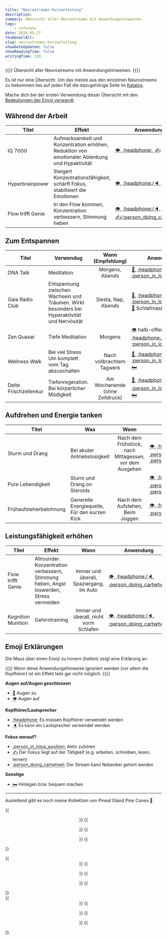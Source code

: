 ```yaml
---
title: "Neurostreams Kurzanleitung"
description:
summary: Übersicht aller Neurostreams mit Anwendungshinweisen.
tags:
    - referenz
date: 2024-05-27
thumbnailAlt:
slug: neurostreams-kurzanleitung
showDateUpdated: false
showReadingTime: false
writingTime: 120
---
```


{{<lead>}}
Übersicht aller Neurostreams mit Anwendungshinweisen.
{{</lead>}}

Es ist nur eine Übersicht. Um das meiste aus den einzelnen
Neurostreams zu bekommen lies auf jeden Fall die dazugehörige Seite im
[Katalog](Neurostreams-Katalog.pdf).

Mache dich bei der ersten Verwendung dieser Übersicht mit den
[Bedeutungen der Emoji verwandt](#emoji-erklärungen).


## Während der Arbeit

<!-- Für alle Titel gilt: Augen offen <abbr class="no-underline" title="Augen offen">:eye:</abbr> (<abbr class="no-underline" title="Augen können geschlossen werden">:see_no_evil:</abbr>) und der Fokus liegt auf dem was man tut <abbr class="no-underline" title="Fokus liegt auf dem was man tut">:writing_hand:</abbr> (e.g. arbeiten, schreiben, lesen, studieren, etc.) -->

| Titel | Effekt | Anwendung |
|-|-|-|
| IQ 7000 | Aufmerksamkeit und Konzentration erhöhen,<br>Reduktion von emotionaler Ablenkung und Hypaktivität | <span class="text-xl"><abbr class="no-underline" title="Augen offen">:eye:</abbr>, <abbr class="no-underline" title="Kopfhörer sind Pflicht">:headphone:</abbr>, <abbr class="no-underline" title="Fokus liegt auf dem was man tut">:writing_hand:</abbr></span> |
| Hyperbrainpower | Steigert Konzentrationsfähigkeit, schärft Fokus,<br>stabilisiert die Emotionen | <span class="text-xl"><abbr class="no-underline" title="Augen offen">:eye:</abbr>, <abbr class="no-underline" title="Kopfhörer sind empfohlen">:headphone:</abbr>/<abbr class="no-underline" title="Lautsprecher sind möglich">:speaker:</abbr>, <abbr class="no-underline" title="Fokus liegt auf dem was man tut">:writing_hand:</abbr> |
| Flow trifft Genie | In den Flow kommen, Konzentration verbessern, Stimmung heben | <span class="text-xl"><abbr class="no-underline" title="Augen offen">:eye:</abbr>, <abbr class="no-underline" title="Kopfhörer sind empfohlen">:headphone:</abbr>/<abbr class="no-underline" title="Lautsprecher sind möglich">:speaker:</abbr>, <abbr class="no-underline" title="Fokus liegt auf dem was man tut">:writing_hand:</abbr>/<abbr class="no-underline" title="Kann nebenbei gehört werden">:person_doing_cartwheel:</abbr> |

## Zum Entspannen

<!-- Für alle Titel gilt: Augen zu <abbr class="no-underline" title="Augen geschlossen">:see_no_evil:</abbr> und aktiv zuhören <abbr class="no-underline" title="Aktiv zuhören">:person_in_lotus_position:</abbr>. -->

| Titel | Verwendug | Wann <span class="text-xs">(Empfehlung)</span> | Anwendung |
|-|-|:-:|-|
| DNA Talk | Meditation | Morgens, Abends | <span class="text-xl"><abbr class="no-underline" title="Augen geschlossen">:see_no_evil:</abbr>, <abbr class="no-underline" title="Kopfhörer sind Pflicht">:headphone:</abbr>, <abbr class="no-underline" title="Aktiv zuhören">:person_in_lotus_position:</abbr> |
| Gaia Radio Club | Entspannung zwischen Wachsein und Träumen. Wirkt besonders bei Hyperaktivität und Nervösität | Siesta, Nap, Abends | <span class="text-xl"><abbr class="no-underline" title="Augen geschlossen">:see_no_evil:</abbr>, <abbr class="no-underline" title="Kopfhörer sind Pflicht">:headphone:</abbr>, <abbr class="no-underline" title="Aktiv zuhören">:person_in_lotus_position:</abbr> <abbr class="no-underline" title="Schlafmaske verwenden">:goggles:</abbr> <span class="text-xs">Schlafmaske<span> <abbr class="no-underline text-xl" title="Hinlegen bzw. bequem machen">:bed:</abbr>  |
| Zen Quasar | Tiefe Meditation | Morgens | <span class="text-xl"><abbr class="no-underline" title="Augen halb-offen">:eye:</abbr> <span class="text-xs">halb-offen<span>, <span class="text-xl"><abbr class="no-underline" title="Kopfhörer sind Pflicht">:headphone:</abbr>, <abbr class="no-underline" title="Aktiv zuhören">:person_in_lotus_position:</abbr> |
| Wellness Walk | Bei viel Stress<br>Um komplett vom Tag abzuschalten | Nach vollbrachtem Tagwerk | <span class="text-xl"><abbr class="no-underline" title="Augen geschlossen">:see_no_evil:</abbr>, <abbr class="no-underline" title="Kopfhörer sind Pflicht">:headphone:</abbr>, <abbr class="no-underline" title="Aktiv zuhören">:person_in_lotus_position:</abbr> <abbr class="no-underline" title="Hinlegen bzw. bequem machen">:bed:</abbr> |
| Delte Frischzellenkur | Tiefenregeration.<br>Bei körperlicher Müdigkeit | Am Wochenende (ohne Zeitdruck) | <span class="text-xl"><abbr class="no-underline" title="Augen geschlossen">:see_no_evil:</abbr>, <abbr class="no-underline" title="Kopfhörer sind empfohlen">:headphone:</abbr>/<abbr class="no-underline" title="Lautsprecher sind möglich">:speaker:</abbr>, <abbr class="no-underline" title="Aktiv zuhören">:person_in_lotus_position:</abbr> <abbr class="no-underline" title="Hinlegen bzw. bequem machen">:bed:</abbr> |

## Aufdrehen und Energie tanken

| Titel | Was | Wann | Anwendung |
|-|-|:-:|-|
| Sturm und Drang | Bei akuter Antriebslosigkeit | Nach dem Frühstück, nach Mittagessen,<br>vor dem Ausgehen | <span class="text-xl"><abbr class="no-underline" title="Augen offen">:eye:</abbr>, <abbr class="no-underline" title="Kopfhörer sind empfohlen">:headphone:</abbr>/<abbr class="no-underline" title="Lautsprecher sind möglich">:speaker:</abbr>, <abbr class="no-underline" title="Aktiv zuhören">:person_in_lotus_position:</abbr> <abbr class="no-underline" title="Tätigkeiten die nicht ablenken gehen nebenbei">:person_doing_cartwheel:</abbr> |
| Pure Lebendigkeit | Sturm und Drang on Steroids | | <span class="text-xl"><abbr class="no-underline" title="Augen offen">:eye:</abbr>, <abbr class="no-underline" title="Kopfhörer sind empfohlen">:headphone:</abbr>/<abbr class="no-underline" title="Lautsprecher sind möglich">:speaker:</abbr>, <abbr class="no-underline" title="Aktiv zuhören">:person_in_lotus_position:</abbr> <abbr class="no-underline" title="Tätigkeiten die nicht ablenken gehen nebenbei">:person_doing_cartwheel:</abbr> |
| Frühaufsteherbelohnung | Generelle Energiequelle, Für den kurzen Kick | Nach dem Aufstehen,<br>Beim Joggen | <span class="text-xl"><abbr class="no-underline" title="Augen offen">:eye:</abbr>, <abbr class="no-underline" title="Kopfhörer sind Pflicht">:headphone:</abbr>, <abbr class="no-underline" title="Kann nebenbei gehört werden">:person_doing_cartwheel:</abbr> |

## Leistungsfähigkeit erhöhen

<!-- Um die Leistungsfähigkeit generell zu erhöhen, unabhängig von der ausgeführten Tätigkeit. -->

<!-- Für beide Titel gilt: mit offnen Augen hören <abbr class="no-underline" title="Augen offen">:eye:</abbr>, Kopfhörer sind empfohlen <abbr class="no-underline" title="Kopfhörer sind empfohlen">:headphone:</abbr>, Lautsprecher aber sind möglich <abbr class="no-underline" title="Lautsprecher sind möglich">:speaker:</abbr>. Die Titel können praktisch immer nebenbei gehört werden <abbr class="no-underline" title="Kann nebenbei gehört werden">:person_doing_cartwheel:</abbr> -->

| Titel | Effekt | Wann | Anwendung |
|-|-|:-:|-|
| Flow trifft Genie | Allrounder.<br>Konzentration verbessern, Stimmung heben, Angst loswerden, Stress vermeiden | Immer und überall, Spaziergang, Im Auto | <span class="text-xl"><abbr class="no-underline" title="Augen offen">:eye:</abbr>, <abbr class="no-underline" title="Kopfhörer sind empfohlen">:headphone:</abbr>/<abbr class="no-underline" title="Lautsprecher sind möglich">:speaker:</abbr>, <abbr class="no-underline" title="Kann nebenbei gehört werden">:person_doing_cartwheel:</abbr> |
| Kognition Munition | Gehirntraining | Immer und überall, nicht vorm Schlafen | <span class="text-xl"><abbr class="no-underline" title="Augen offen">:eye:</abbr>, <abbr class="no-underline" title="Kopfhörer sind empfohlen">:headphone:</abbr>/<abbr class="no-underline" title="Lautsprecher sind möglich">:speaker:</abbr>, <abbr class="no-underline" title="Kann nebenbei gehört werden">:person_doing_cartwheel:</abbr> |

## Emoji Erklärungen

Die Maus über einen Emoji zu hovern (halten) zeigt eine Erklärung an.

{{<alert>}}
Wenn diese Anwendungshinweise ignoriert werden (vor allem die Kopfhörer) ist
ein Effekt teils gar nicht möglich.
{{</alert>}}

**Augen auf/Augen geschlossen**
- <span class="text-xl"><abbr class="no-underline" title="Augen zu">:see_no_evil:</abbr></span> Augen zu
- <span class="text-xl"><abbr class="no-underline" title="Augen offen">:eye:</abbr></span> Augen auf

**Kopfhörer/Lautsprecher**
- <span class="text-xl"><abbr class="no-underline" title="Kopfhörer sind Pflicht">:headphone:</abbr></span> Es müssen Kopfhörer verwendet werden
- <span class="text-xl"><abbr class="no-underline" title="Lautsprecher sind möglich">:speaker:</abbr></span> Es kann ein Lautsprecher verwendet werden

**Fokus worauf?**
- <span class="text-xl"><abbr class="no-underline" title="Aktiv zuhören">:person_in_lotus_position:</abbr></span> Aktiv zuhören
- <span class="text-xl"><abbr class="no-underline" title="Fokus liegt auf dem was man tut">:writing_hand:</abbr></span> Der Fokus liegt auf der Tätigkeit (e.g. arbeiten, schreiben, lesen, lernen)
- <span class="text-xl"><abbr class="no-underline" title="Kann nebenbei gehört werden">:person_doing_cartwheel:</abbr></span> Der Stream kann Nebenbei gehört werden

**Sonstige**
- <span class="text-xl"><abbr class="no-underline" title="Hinlegen bzw. bequem machen">:bed:</abbr></span> Hinlegen bzw. bequem machen

---

Ausleitend gibt es noch meine Kollektion von Pineal Gland Pine
Cones :slightly_smiling_face:

{{<center>}}
    {{<figure src="collection/1.jpeg" alt="Abstract pine cone as pineal gland">}}
    {{<figure src="collection/8.jpeg" alt="Abstract pine cone as pineal gland">}}
{{</center>}}
<div class="pt-2"></div>
{{<center>}}
    {{<figure src="collection/3.jpeg" alt="Abstract pine cone as pineal gland">}}
    {{<figure src="collection/9.jpeg" alt="Abstract pine cone as pineal gland">}}
{{</center>}}
<div class="pt-2"></div>
{{<center>}}
    {{<figure src="collection/10.jpeg" class="w-12/12" alt="Abstract pine cone as pineal gland">}}
    {{<figure src="collection/2.jpeg" alt="Abstract pine cone as pineal gland">}}
{{</center>}}
